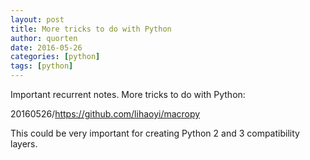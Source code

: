 ```yaml
---
layout: post
title: More tricks to do with Python
author: quorten
date: 2016-05-26
categories: [python]
tags: [python]
---
```


Important recurrent notes.  More tricks to do with Python:

20160526/https://github.com/lihaoyi/macropy

This could be very important for creating Python 2 and 3 compatibility
layers.
